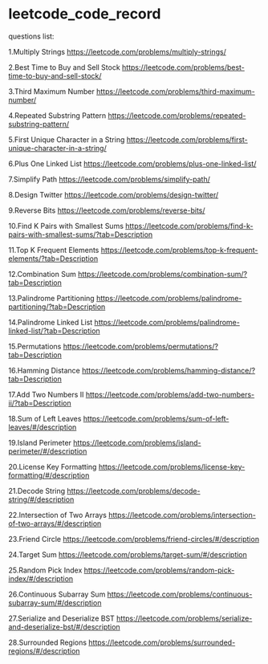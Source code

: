 # leetcode_code_record

questions list:

1.Multiply Strings https://leetcode.com/problems/multiply-strings/

2.Best Time to Buy and Sell Stock https://leetcode.com/problems/best-time-to-buy-and-sell-stock/

3.Third Maximum Number https://leetcode.com/problems/third-maximum-number/

4.Repeated Substring Pattern https://leetcode.com/problems/repeated-substring-pattern/

5.First Unique Character in a String https://leetcode.com/problems/first-unique-character-in-a-string/

6.Plus One Linked List https://leetcode.com/problems/plus-one-linked-list/

7.Simplify Path https://leetcode.com/problems/simplify-path/

8.Design Twitter https://leetcode.com/problems/design-twitter/

9.Reverse Bits https://leetcode.com/problems/reverse-bits/

10.Find K Pairs with Smallest Sums https://leetcode.com/problems/find-k-pairs-with-smallest-sums/?tab=Description

11.Top K Frequent Elements https://leetcode.com/problems/top-k-frequent-elements/?tab=Description

12.Combination Sum https://leetcode.com/problems/combination-sum/?tab=Description

13.Palindrome Partitioning https://leetcode.com/problems/palindrome-partitioning/?tab=Description

14.Palindrome Linked List https://leetcode.com/problems/palindrome-linked-list/?tab=Description

15.Permutations https://leetcode.com/problems/permutations/?tab=Description

16.Hamming Distance https://leetcode.com/problems/hamming-distance/?tab=Description

17.Add Two Numbers II https://leetcode.com/problems/add-two-numbers-ii/?tab=Description

18.Sum of Left Leaves https://leetcode.com/problems/sum-of-left-leaves/#/description

19.Island Perimeter https://leetcode.com/problems/island-perimeter/#/description

20.License Key Formatting https://leetcode.com/problems/license-key-formatting/#/description

21.Decode String https://leetcode.com/problems/decode-string/#/description

22.Intersection of Two Arrays https://leetcode.com/problems/intersection-of-two-arrays/#/description

23.Friend Circle https://leetcode.com/problems/friend-circles/#/description

24.Target Sum https://leetcode.com/problems/target-sum/#/description

25.Random Pick Index https://leetcode.com/problems/random-pick-index/#/description

26.Continuous Subarray Sum https://leetcode.com/problems/continuous-subarray-sum/#/description

27.Serialize and Deserialize BST https://leetcode.com/problems/serialize-and-deserialize-bst/#/description

28.Surrounded Regions https://leetcode.com/problems/surrounded-regions/#/description
